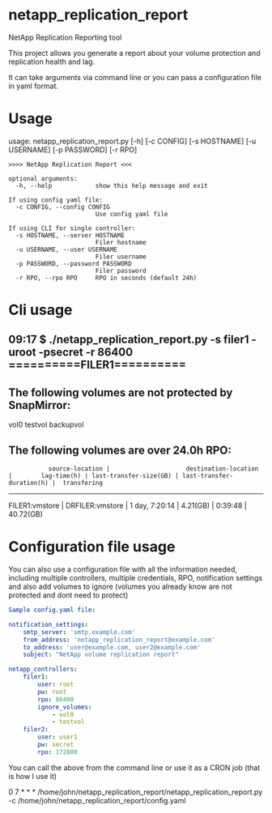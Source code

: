 # netapp_replication_report
NetApp Replication Reporting tool

This project allows you generate a report about your volume protection and replication health and lag.

It can take arguments via command line or you can pass a configuration file in yaml format.

# Usage

usage: netapp_replication_report.py [-h] [-c CONFIG] [-s HOSTNAME]
                                    [-u USERNAME] [-p PASSWORD] [-r RPO]

```
>>>> NetApp Replication Report <<<

optional arguments:
  -h, --help            show this help message and exit

If using config yaml file:
  -c CONFIG, --config CONFIG
                        Use config yaml file

If using CLI for single controller:
  -s HOSTNAME, --server HOSTNAME
                        Filer hostname
  -u USERNAME, --user USERNAME
                        Filer username
  -p PASSWORD, --password PASSWORD
                        Filer password
  -r RPO, --rpo RPO     RPO in seconds (default 24h)

```

# Cli usage

09:17 $ ./netapp_replication_report.py -s filer1 -uroot -psecret -r 86400
<nowiki>
==========FILER1==========
------------------------------------------------------
The following volumes are not protected by SnapMirror:
------------------------------------------------------
vol0
testvol
backupvol


The following volumes are over 24.0h RPO:
--------------------------------------------------------------------------------------------------------------------------------------------------------------------
               source-location |                     destination-location |        lag-time(h) | last-transfer-size(GB) | last-transfer-duration(h) |  transfering
--------------------------------------------------------------------------------------------------------------------------------------------------------------------
   FILER1:vmstore |              DRFILER:vmstore |     1 day, 7:20:14 |               4.21(GB) |                   0:39:48 |    40.72(GB)
</nowiki>

# Configuration file usage

You can also use a configuration file with all the information needed, including multiple controllers, multiple credentials, RPO, notification settings and also add volumes to ignore (volumes you already know are not protected and dont need to protect)

```yaml
Sample config.yaml file:

notification_settings:
    smtp_server: 'smtp.example.com'
    from_address: 'netapp_replication_report@example.com'
    to_address: 'user@example.com, user2@example.com'
    subject: "NetApp volume replication report"

netapp_controllers:
    filer1:
        user: root
        pw: root
        rpo: 86400
        ignore_volumes:
            - vol0
            - testvol
    filer2:
        user: user1
        pw: secret
        rpo: 172800
```
You can call the above from the command line or use it as a CRON job (that is how I use it)

0 7 * * *  /home/john/netapp_replication_report/netapp_replication_report.py -c /home/john/netapp_replication_report/config.yaml

